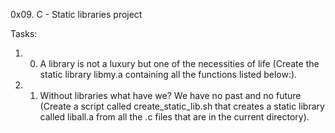 0x09. C - Static libraries project

Tasks:
1. 0. A library is not a luxury but one of the necessities of life (Create the static library libmy.a containing all the functions listed below:).
2. 1. Without libraries what have we? We have no past and no future (Create a script called create_static_lib.sh that creates a static library called liball.a from all the .c files that are in the current directory).
